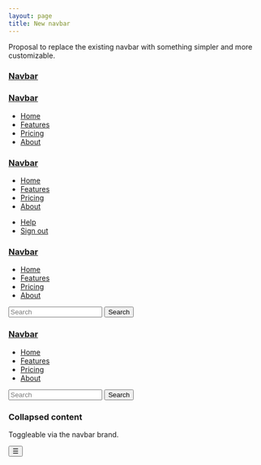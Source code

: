 ```yaml
---
layout: page
title: New navbar
---
```


Proposal to replace the existing navbar with something simpler and more customizable.

<div class="navbar navbar-default">
  <h3 class="navbar-brand pull-left">
    <a href="#">Navbar</a>
  </h3>
</div>

<div class="navbar navbar-default">
  <h3 class="navbar-brand pull-left">
    <a href="#">Navbar</a>
  </h3>
  <ul class="nav nav-pills pull-left">
    <li class="nav-item active">
      <a class="nav-link" href="#">Home</a>
    </li>
    <li class="nav-item">
      <a class="nav-link" href="#">Features</a>
    </li>
    <li class="nav-item">
      <a class="nav-link" href="#">Pricing</a>
    </li>
    <li class="nav-item">
      <a class="nav-link" href="#">About</a>
    </li>
  </ul>
</div>

<div class="navbar navbar-default">
  <h3 class="navbar-brand pull-left">
    <a href="#">Navbar</a>
  </h3>
  <ul class="nav nav-pills pull-left">
    <li class="nav-item active">
      <a class="nav-link" href="#">Home</a>
    </li>
    <li class="nav-item">
      <a class="nav-link" href="#">Features</a>
    </li>
    <li class="nav-item">
      <a class="nav-link" href="#">Pricing</a>
    </li>
    <li class="nav-item">
      <a class="nav-link" href="#">About</a>
    </li>
  </ul>
  <ul class="nav nav-pills pull-right">
    <li class="nav-item">
      <a class="nav-link" href="#">Help</a>
    </li>
    <li class="nav-item">
      <a class="nav-link" href="#">Sign out</a>
    </li>
  </ul>
</div>

<div class="navbar navbar-default">
  <h3 class="navbar-brand pull-left">
    <a href="#">Navbar</a>
  </h3>
  <ul class="nav nav-pills pull-left">
    <li class="nav-item active">
      <a class="nav-link" href="#">Home</a>
    </li>
    <li class="nav-item">
      <a class="nav-link" href="#">Features</a>
    </li>
    <li class="nav-item">
      <a class="nav-link" href="#">Pricing</a>
    </li>
    <li class="nav-item">
      <a class="nav-link" href="#">About</a>
    </li>
  </ul>
  <form action="" class="form-inline pull-right">
    <input class="form-control" type="text" placeholder="Search">
    <button class="btn btn-primary" type="submit">Search</button>
  </form>
</div>

<div class="navbar navbar-inverse">
  <h3 class="navbar-brand pull-left">
    <a href="#">Navbar</a>
  </h3>
  <ul class="nav nav-pills pull-left">
    <li class="nav-item active">
      <a class="nav-link" href="#">Home</a>
    </li>
    <li class="nav-item">
      <a class="nav-link" href="#">Features</a>
    </li>
    <li class="nav-item">
      <a class="nav-link" href="#">Pricing</a>
    </li>
    <li class="nav-item">
      <a class="nav-link" href="#">About</a>
    </li>
  </ul>
  <form action="" class="form-inline pull-right">
    <input class="form-control" type="text" placeholder="Search">
    <button class="btn btn-primary" type="submit">Search</button>
  </form>
</div>


<div class="collapse" id="navbar-header">
  <div class="inverse p-a">
    <h3>Collapsed content</h3>
    <p>Toggleable via the navbar brand.</p>
  </div>
</div>
<div class="navbar navbar-default">
  <button class="navbar-toggler" type="button" data-toggle="collapse" data-target="#navbar-header">
    &#9776;
  </button>
</div>


